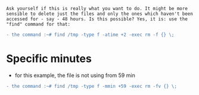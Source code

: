 `Ask yourself if this is really what you want to do. It might be more sensible to delete just the files and only the ones which haven't been accessed for - say - 48 hours. Is this possible? Yes, it is: use the "find" command for that:`

```diff
- the command :~# find /tmp -type f -atime +2 -exec rm -f {} \;
```
# Specific minutes
 - for this example, the file is not using from 59 min
```diff
- the command :~# find /tmp -type f -mmin +59 -exec rm -fv {} \;
```
